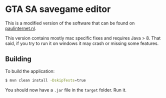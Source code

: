 # GTA SA savegame editor

This is a modified version of the software that can be found on [paulinternet.nl](http://paulinternet.nl/?page=sa).

This version contains mostly mac specific fixes and requires Java > 8. That said, if you try to run it on windows it may crash or missing some features.

## Building

To build the application:

```bash
$ mvn clean install -DskipTests=true
```

You should now have a `.jar` file in the `target` folder. Run it.